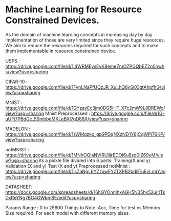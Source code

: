 # Machine Learning for Resource Constrained Devices.

As the domain of machine learning concepts in increasing day by day implementation of those are very limited since they require huge resources. We aim to reduce the resources required for such concepts and to make them implementable in resource constrained device.


USPS : https://drive.google.com/file/d/1i4WRMEysEvK8emeZmOZPGQbEZ2n0nwhs/view?usp=sharing

CIFAR-10 : https://drive.google.com/file/d/1FynLNaPfUQzJR_XuLhQ8ySKOgtAhpfhG/view?usp=sharing

MNIST : https://drive.google.com/file/d/1GYzayEc3jm0DG5iHT_X7c2mW9L8BREWo/view?usp=sharing
Mnist Preprocessed : https://drive.google.com/file/d/1G-uUFi7PBdGc_5SmbbeMKLeBXl7qD88X/view?usp=sharing

MADELON : https://drive.google.com/file/d/1sWMgzko_gp9PDqNXzND1Y8jCqWPj76KP/view?usp=sharing

notMNIST : https://drive.google.com/file/d/1MNhOQlaNVlRUlijrEDOI6u8sd0iZ69yM/view?usp=sharing
  its a pickle file divided into 6 parts: Training(X and y) Validation (X and y) Test (X and y)
Preprocessed notMnist : https://drive.google.com/file/d/1lsZaNgL6YZzxwFYzTXPB2bd9TuEvLn6Y/view?usp=sharing


DATASHEET: https://docs.google.com/spreadsheets/d/16hGYOnnIhxAGH5N35hx52uj4TsDxReYNg7BG4OWbm8E/edit?usp=sharing

Params Range : 0 to 25600
Things to Note: Acc, Time for test vs Memory Size required.
  For each model with different memory sizes.
